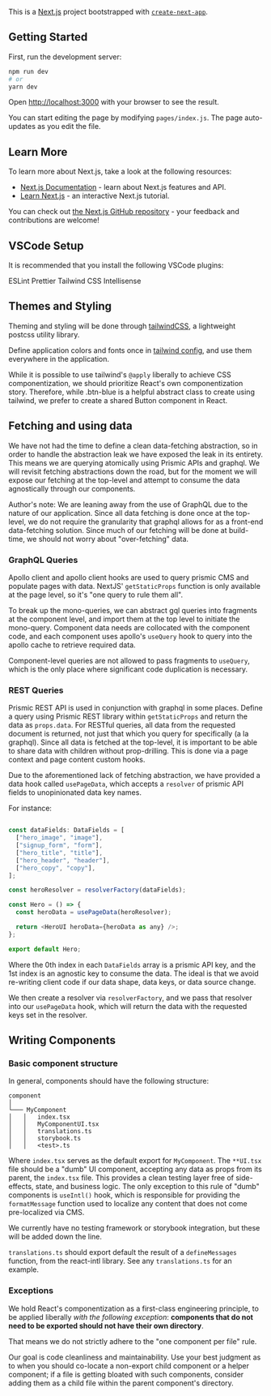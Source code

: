 This is a [Next.js](https://nextjs.org/) project bootstrapped with [`create-next-app`](https://github.com/vercel/next.js/tree/canary/packages/create-next-app).

## Getting Started

First, run the development server:

```bash
npm run dev
# or
yarn dev
```

Open [http://localhost:3000](http://localhost:3000) with your browser to see the result.

You can start editing the page by modifying `pages/index.js`. The page auto-updates as you edit the file.

## Learn More

To learn more about Next.js, take a look at the following resources:

- [Next.js Documentation](https://nextjs.org/docs) - learn about Next.js features and API.
- [Learn Next.js](https://nextjs.org/learn) - an interactive Next.js tutorial.

You can check out [the Next.js GitHub repository](https://github.com/vercel/next.js/) - your feedback and contributions are welcome!

## VSCode Setup

It is recommended that you install the following VSCode plugins:

ESLint
Prettier
Tailwind CSS Intellisense

## Themes and Styling

Theming and styling will be done through [tailwindCSS](https://tailwindcss.com/), a lightweight postcss utility library.

Define application colors and fonts once in [tailwind config](./tailwind.config.js), and use them everywhere in the application.

While it is possible to use tailwind's `@apply` liberally to achieve CSS componentization, we should prioritize React's own componentization story. Therefore, while .btn-blue is a helpful abstract class to create using tailwind, we prefer to create a shared Button component in React.

## Fetching and using data

We have not had the time to define a clean data-fetching abstraction, so in order to handle the abstraction leak we have exposed the leak in its entirety. This means we are querying atomically using Prismic APIs and graphql. We will revisit fetching abstractions down the road, but for the moment we will expose our fetching at the top-level and attempt to consume the data agnostically through our components.

Author's note: We are leaning away from the use of GraphQL due to the nature of our application. Since all data fetching is done once at the top-level, we do not require the granularity that graphql allows for as a front-end data-fetching solution. Since much of our fetching will be done at build-time, we should not worry about "over-fetching" data.

### GraphQL Queries

Apollo client and apollo client hooks are used to query prismic CMS and populate pages with data. NextJS' `getStaticProps` function is only available at the page level, so it's "one query to rule them all".

To break up the mono-queries, we can abstract gql queries into fragments at the component level, and import them at the top level to initiate the mono-query. Component data needs are collocated with the component code, and each component uses apollo's `useQuery` hook to query into the apollo cache to retrieve required data.

Component-level queries are not allowed to pass fragments to `useQuery`, which is the only place where significant code duplication is necessary.

### REST Queries

Prismic REST API is used in conjunction with graphql in some places. Define a query using Prismic REST library within `getStaticProps` and return the data as `props.data`. For RESTful queries, all data from the requested document is returned, not just that which you query for specifically (a la graphql). Since all data is fetched at the top-level, it is important to be able to share data with children without prop-drilling. This is done via a page context and page content custom hooks.

Due to the aforementioned lack of fetching abstraction, we have provided a data hook called `usePageData`, which accepts a `resolver` of prismic API fields to unopinionated data key names.

For instance:

```js

const dataFields: DataFields = [
  ["hero_image", "image"],
  ["signup_form", "form"],
  ["hero_title", "title"],
  ["hero_header", "header"],
  ["hero_copy", "copy"],
];

const heroResolver = resolverFactory(dataFields);

const Hero = () => {
  const heroData = usePageData(heroResolver);

  return <HeroUI heroData={heroData as any} />;
};

export default Hero;

```

Where the 0th index in each `DataFields` array is a prismic API key, and the 1st index is an agnostic key to consume the data. The ideal is that we avoid re-writing client code if our data shape, data keys, or data source change.

We then create a resolver via `resolverFactory`, and we pass that resolver into our `usePageData` hook, which will return the data with the requested keys set in the resolver.

## Writing Components

### Basic component structure

In general, components should have the following structure:

```
component
│
└─── MyComponent
│   │   index.tsx
│   │   MyComponentUI.tsx
│   │   translations.ts
│   │   storybook.ts
│   │   <test>.ts
```

Where `index.tsx` serves as the default export for `MyComponent`. The `**UI.tsx` file should be a "dumb" UI component, accepting any data as props from its parent, the `index.tsx` file. This provides a clean testing layer free of side-effects, state, and business logic. The only exception to this rule of "dumb" components is `useIntl()` hook, which is responsible for providing the `formatMessage` function used to localize any content that does not come pre-localized via CMS.

We currently have no testing framework or storybook integration, but these will be added down the line.

`translations.ts` should export default the result of a `defineMessages` function, from the react-intl library. See any `translations.ts` for an example.

### Exceptions

We hold React's componentization as a first-class engineering principle, to be applied liberally _with the following exception_: **components that do not need to be exported should not have their own directory**.

That means we do not strictly adhere to the "one component per file" rule.

Our goal is code cleanliness and maintainability. Use your best judgment as to when you should co-locate a non-export child component or a helper component; if a file is getting bloated with such components, consider adding them as a child file within the parent component's directory.
